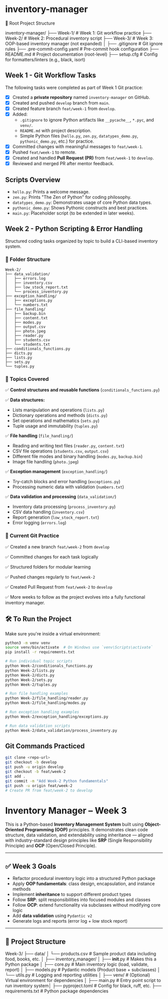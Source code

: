 # inventory-manager


📁 Root Project Structure


inventory-manager/
├── Week-1/                         # Week 1: Git workflow practice
├── Week-2/                         # Week 2: Procedural inventory script
├── Week-3/                         # Week 3: OOP-based inventory manager (not expanded)
│
├── .gitignore                      # Git ignore rules
├── .pre-commit-config.yaml         # Pre-commit hook configuration
├── README.md                       # Project documentation (root-level)
├── setup.cfg                       # Config for formatters/linters (e.g., black, isort)


## Week 1 - Git Workflow Tasks

The following tasks were completed as part of Week 1 Git practice:

- [x] Created a **private repository** named `inventory-manager` on GitHub.
- [x] Created and pushed `develop` branch from `main`.
- [x] Created feature branch `feat/week-1` from `develop`.
- [x] Added:
  - `.gitignore` to ignore Python artifacts like `__pycache__`, `*.pyc`, and `venv/`.
  - `README.md` with project description.
  - Simple Python files (`hello.py`, `zen.py`, `datatypes_demo.py`, `pythonic_demo.py`, etc.) for practice.
- [x] Committed changes with meaningful messages to `feat/week-1`.
- [x] Pushed `feat/week-1` to remote.
- [x] Created and handled **Pull Request (PR)** from `feat/week-1` to `develop`.
- [x] Reviewed and merged PR after mentor feedback.

## Scripts Overview

- `hello.py`: Prints a welcome message.
- `zen.py`: Prints "The Zen of Python" for coding philosophy.
- `datatypes_demo.py`: Demonstrates usage of core Python data types.
- `pythonic_demo.py`: Shows Pythonic constructs and best practices.
- `main.py`: Placeholder script (to be extended in later weeks).

## Week 2 - Python Scripting & Error Handling

Structured coding tasks organized by topic to build a CLI-based inventory system.

### 📁 Folder Structure

```
Week-2/
├── data_validation/
│   ├── errors.log
│   ├── inventory.csv
│   ├── low_stock_report.txt
│   └── process_inventory.py
├── exception_handling/
│   ├── exceptions.py
│   └── numbers.txt
├── file_handling/
│   ├── backup.bin
│   ├── content.txt
│   ├── modes.py
│   ├── output.csv
│   ├── photo.jpeg
│   ├── reader.py
│   ├── students.csv
│   └── students.txt
├── conditionals_functions.py
├── dicts.py
├── lists.py
├── sets.py
└── tuples.py
```

### 📌 Topics Covered

✅ **Control structures and reusable functions** (`conditionals_functions.py`)

✅ **Data structures:**
- Lists manipulation and operations (`lists.py`)
- Dictionary operations and methods (`dicts.py`) 
- Set operations and mathematics (`sets.py`)
- Tuple usage and immutability (`tuples.py`)

✅ **File handling** (`file_handling/`)
- Reading and writing text files (`reader.py`, `content.txt`)
- CSV file operations (`students.csv`, `output.csv`)
- Different file modes and binary handling (`modes.py`, `backup.bin`)
- Image file handling (`photo.jpeg`)

✅ **Exception management** (`exception_handling/`)
- Try-catch blocks and error handling (`exceptions.py`)
- Processing numeric data with validation (`numbers.txt`)

✅ **Data validation and processing** (`data_validation/`)
- Inventory data processing (`process_inventory.py`)
- CSV data handling (`inventory.csv`)
- Report generation (`low_stock_report.txt`)
- Error logging (`errors.log`)

### 🧪 Current Git Practice

✅ Created a new branch `feat/week-2` from `develop`

✅ Committed changes for each task logically

✅ Structured folders for modular learning

✅ Pushed changes regularly to `feat/week-2`

✅ Created Pull Request from `feat/week-2` to `develop`

✅ More weeks to follow as the project evolves into a fully functional inventory manager.

## 🛠️ To Run the Project

Make sure you're inside a virtual environment:

```bash
python3 -m venv venv
source venv/bin/activate  # On Windows use `venv\Scripts\activate`
pip install -r requirements.txt

# Run individual topic scripts
python Week-2/conditionals_functions.py
python Week-2/lists.py
python Week-2/dicts.py
python Week-2/sets.py
python Week-2/tuples.py

# Run file handling examples
python Week-2/file_handling/reader.py
python Week-2/file_handling/modes.py

# Run exception handling examples
python Week-2/exception_handling/exceptions.py

# Run data validation scripts
python Week-2/data_validation/process_inventory.py
```

## Git Commands Practiced

```bash
git clone <repo-url>
git checkout -b develop
git push -u origin develop
git checkout -b feat/week-2
git add .
git commit -m "Add Week-2 Python fundamentals"
git push -u origin feat/week-2
# Create PR from feat/week-2 to develop
```

# Inventory Manager – Week 3

This is a Python-based **Inventory Management System** built using **Object-Oriented Programming (OOP)** principles. It demonstrates clean code structure, data validation, and extendability using inheritance — aligned with industry-standard design principles like **SRP** (Single Responsibility Principle) and **OCP** (Open/Closed Principle).

---

## ✅ Week 3 Goals

- Refactor procedural inventory logic into a structured Python package
- Apply **OOP fundamentals**: class design, encapsulation, and instance methods
- Implement **inheritance** to support different product types
- Follow **SRP**: split responsibilities into focused modules and classes
- Follow **OCP**: extend functionality via subclasses without modifying core logic
- Add **data validation** using `Pydantic v2`
- Generate logs and reports (error log + low stock report)

---

## 📁 Project Structure



Week-3/
├── data/
│   └── products.csv               # Sample product data including food, books, etc.
│
├── inventory_manager/
│   ├── __init__.py               # Makes this a Python package
│   ├── core.py                   # Main inventory logic (load, validate, report)
│   ├── models.py                 # Pydantic models (Product base + subclasses)
│   └── utils.py                  # Logging and reporting utilities
│
├── venv/                         # (Optional) Virtual environment for dependencies
│
├── main.py                       # Entry point script to run inventory system│
├── pyproject.toml                # Config for black, ruff, etc.
├── requirements.txt              # Python package dependencies
